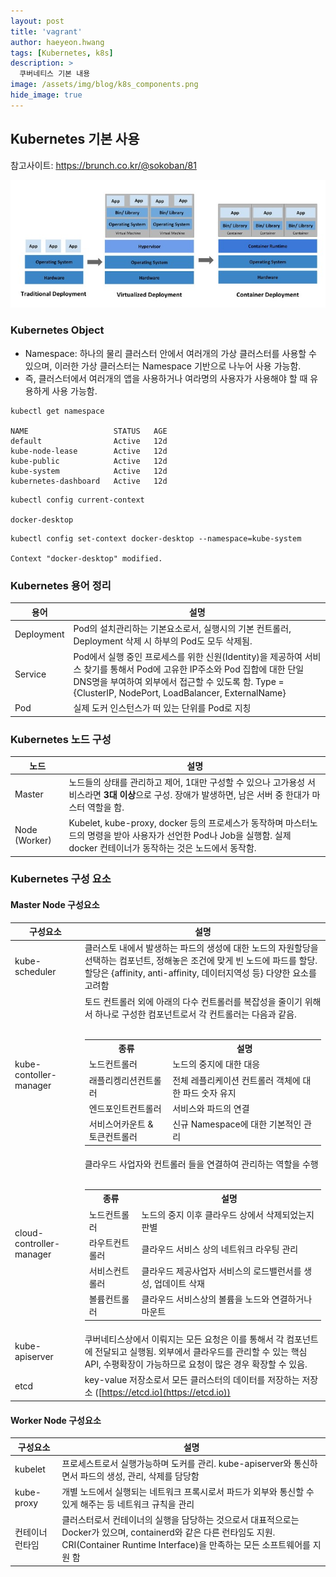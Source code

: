 ```yaml
---
layout: post
title: 'vagrant' 
author: haeyeon.hwang
tags: [Kubernetes, k8s]
description: >
  쿠버네티스 기본 내용 
image: /assets/img/blog/k8s_components.png
hide_image: true
---
```


## Kubernetes 기본 사용 

참고사이트: https://brunch.co.kr/@sokoban/81


![app_deployment](/assets/img/blog/app_deployment.png)

### Kubernetes Object

- Namespace: 하나의 물리 클러스터 안에서 여러개의 가상 클러스터를 사용할 수 있으며, 이러한 가상 클러스터는 Namespace 기반으로 나누어 사용 가능함.
- 즉, 클러스터에서 여러개의 앱을 사용하거나 여라명의 사용자가 사용해야 할 때 유용하게 사용 가능함.

~~~console
kubectl get namespace

NAME                   STATUS   AGE
default                Active   12d
kube-node-lease        Active   12d
kube-public            Active   12d
kube-system            Active   12d
kubernetes-dashboard   Active   12d
~~~

~~~console
kubectl config current-context

docker-desktop
~~~

~~~console
kubectl config set-context docker-desktop --namespace=kube-system

Context "docker-desktop" modified.
~~~


### Kubernetes 용어 정리

용어|설명
---|---
Deployment|Pod의 설치관리하는 기본요소로서, 실행시의 기본 컨트롤러, Deployment 삭제 시 하부의 Pod도 모두 삭제됨.
Service|Pod에서 실행 중인 프로세스를 위한 신원(Identity)을 제공하여 서비스 찾기를 통해서 Pod에 고유한 IP주소와 Pod 집합에 대한 단일 DNS명을 부여하여 외부에서 접근할 수 있도록 함. Type = {ClusterIP, NodePort, LoadBalancer, ExternalName}
Pod|실제 도커 인스턴스가 떠 있는 단위를 Pod로 지칭

### Kubernetes 노드 구성

노드|설명
---|---
Master|노드들의 상태를 관리하고 제어, 1대만 구성할 수 있으나 고가용성 서비스라면 **3대 이상**으로 구성. 장애가 발생하면, 남은 서버 중 한대가 마스터 역할을 함.
Node (Worker)|Kubelet, kube-proxy, docker 등의 프로세스가 동작하며 마스터노드의 명령을 받아 사용자가 선언한 Pod나 Job을 실행함. 실제 docker 컨테이너가 동작하는 것은 노드에서 동작함.

### Kubernetes 구성 요소

#### Master Node 구성요소

구성요소|설명
---|---
kube-scheduler|클러스토 내에서 발생하는 파드의 생성에 대한 노드의 자원할당을 선택하는 컴포넌트, 정해놓은 조건에 맞게 빈 노드에 파드를 할당. 할당은 {affinity, anti-affinity, 데이터지역성 등} 다양한 요소를 고려함
kube-contoller-manager|토드 컨트롤러 외에 아래의 다수 컨트롤러를 복잡성을 줄이기 위해서 하나로 구성한 컴포넌트로서 각 컨트롤러는 다음과 같음. </br></br><table><tr><th>종류</th><th>설명</th></tr><tr><td>노드컨트롤러</td><td>노드의 중지에 대한 대응</td></tr><tr><td>래플리켕리션컨트롤러</td><td>전체 레플리케이션 컨트롤러 객체에 대한 파드 숫자 유지</td></tr><tr><td>엔드포인트컨트롤러</td><td>서비스와 파드의 연결</td></tr><tr><td>서비스어카운트 & 토큰컨트롤러</td><td>신규 Namespace에 대한 기본적인 관리</td></tr></table>
cloud-controller-manager|클라우드 사업자와 컨트롤러 들을 연결하여 관리하는 역할을 수행</br></br><table><tr><th>종류</th><th>설명</th></tr><tr><td>노드컨트롤러</td><td>노드의 중지 이후 클라우드 상에서 삭제되었는지 판별</td></tr><tr><td>라우트컨트롤러</td><td>클라우드 서비스 상의 네트워크 라우팅 관리</td></tr><tr><td>서비스컨트롤러</td><td>클라우드 제공사업자 서비스의 로드밸런서를 생성, 업데이트 삭재</td></tr><tr><td>볼륨컨트롤러</td><td>클라우드 서비스상의 볼륨을 노드와 연결하거나 마운트</td></tr></table>
kube-apiserver|쿠버네티스상에서 이뤄지는 모든 요청은 이를 통해서 각 컴포넌트에 전달되고 실행됨. 외부에서 클라우드를 관리할 수 있는 핵심 API, 수평확장이 가능하므로 요청이 많은 경우 확장할 수 있음.
etcd|key-value 저장소로서 모든 클러스터의 데이터를 저장하는 저장소 ([https://etcd.io](https://etcd.io))

#### Worker Node 구성요소

구성요소|설명
---|---
kubelet|프로세스트로서 실행가능하며 도커를 관리. kube-apiserver와 통신하면서 파드의 생성, 관리, 삭제를 담당함
kube-proxy|개별 노드에서 실행되는 네트워크 프록시로서 파드가 외부와 통신할 수 있게 해주는 등 네트워크 규칙을 관리
컨테이너런타임|클러스터로서 컨테이너의 실행을 담당하는 것으로서 대표적으로는 Docker가 있으며, containerd와 같은 다른 런타임도 지원. CRI(Container Runtime Interface)을 만족하는 모든 소프트웨어를 지원 함